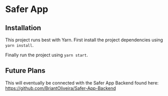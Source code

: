 # Safer App

## Installation
This project runs best with Yarn. First install the project dependencies using `yarn install`.

Finally run the project using `yarn start`.

## Future Plans
This will eventually be connected with the Safer App Backend found here: https://github.com/BriantOliveira/Safer-App-Backend

